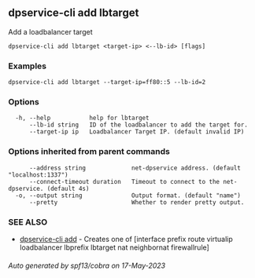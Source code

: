 ## dpservice-cli add lbtarget

Add a loadbalancer target

```
dpservice-cli add lbtarget <target-ip> <--lb-id> [flags]
```

### Examples

```
dpservice-cli add lbtarget --target-ip=ff80::5 --lb-id=2
```

### Options

```
  -h, --help           help for lbtarget
      --lb-id string   ID of the loadbalancer to add the target for.
      --target-ip ip   Loadbalancer Target IP. (default invalid IP)
```

### Options inherited from parent commands

```
      --address string             net-dpservice address. (default "localhost:1337")
      --connect-timeout duration   Timeout to connect to the net-dpservice. (default 4s)
  -o, --output string              Output format. (default "name")
      --pretty                     Whether to render pretty output.
```

### SEE ALSO

* [dpservice-cli add](dpservice-cli_add.md)	 - Creates one of [interface prefix route virtualip loadbalancer lbprefix lbtarget nat neighbornat firewallrule]

###### Auto generated by spf13/cobra on 17-May-2023
